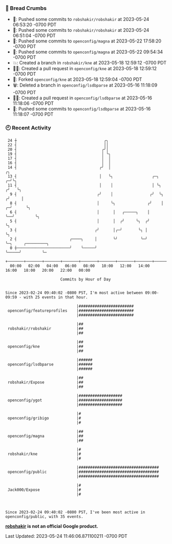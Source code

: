 ### 🍞 Bread Crumbs

 * 🚢: Pushed some commits to `robshakir/robshakir` at 2023-05-24 06:53:20 -0700 PDT
 * 🚢: Pushed some commits to `robshakir/robshakir` at 2023-05-24 06:51:04 -0700 PDT
 * 🚢: Pushed some commits to `openconfig/magna` at 2023-05-22 17:58:20 -0700 PDT
 * 🚢: Pushed some commits to `openconfig/magna` at 2023-05-22 09:54:34 -0700 PDT
 * 💥: Created a branch in `robshakir/kne` at 2023-05-18 12:59:12 -0700 PDT
 * ✍🏼: Created a pull request in `openconfig/kne` at 2023-05-18 12:59:12 -0700 PDT
 * 🍴: Forked `openconfig/kne` at 2023-05-18 12:59:04 -0700 PDT
 * 🗑: Deleted a branch in `openconfig/lsdbparse` at 2023-05-16 11:18:09 -0700 PDT
 * ✍🏼: Created a pull request in `openconfig/lsdbparse` at 2023-05-16 11:18:06 -0700 PDT
 * 🚢: Pushed some commits to `openconfig/lsdbparse` at 2023-05-16 11:18:07 -0700 PDT

### 🕘 Recent Activity
```
 24 ┼                                      ╭╮
 22 ┤                                      ││
 20 ┤                                     ╭╯│
 19 ┤                                     │ ╰╮
 17 ┤                                     │  │
 16 ┤                                     │  │
 14 ┤                                    ╭╯  │                               ╭╮
 13 ┤                                    │   ╰╮                 ╭─╮        ╭─╯╰╮
 11 ┤                                    │    │                 │ ╰╮      ╭╯   ╰╮
  9 ┤                                   ╭╯    │                ╭╯  ╰╮    ╭╯     │
  8 ┤                                   │     ╰╮              ╭╯    │  ╭─╯      ╰╮
  6 ┤                                   │      │   ╭─────╮    │     ╰──╯         ╰╮
  5 ┤                                   │      │  ╭╯     ╰╮  ╭╯                   ╰╮
  3 ┤                                  ╭╯      │╭─╯       ╰╮ │                     ╰╮
  2 ┤                       ╭────╮     │       ╰╯          ╰─╯                      ╰─╮     ╭─────────╮
  0 ┼───────────────────────╯    ╰─────╯                                              ╰─────╯         ╰─
    +───────+───────+───────+───────+───────+───────+───────+───────+───────+───────+───────+───────+────
  00:00   02:00   04:00   06:00   08:00   10:00   12:00   14:00   16:00   18:00   20:00   22:00   00:00   

						Commits by Hour of Day


Since 2023-02-24 09:40:02 -0800 PST, I'm most active between 09:00-09:59 - with 25 events in that hour.

```



```
                               |########################
 openconfig/featureprofiles    |########################
                               |########################

                               |##
 robshakir/robshakir           |##
                               |##

                               |##
 openconfig/kne                |##
                               |##

                               |######
 openconfig/lsdbparse          |######
                               |######

                               |##
 robshakir/Expose              |##
                               |##

                               |###################
 openconfig/ygot               |###################
                               |###################

                               |#
 openconfig/gribigo            |#
                               |#

                               |##
 openconfig/magna              |##
                               |##

                               |#
 robshakir/kne                 |#
                               |#

                               |###################################
 openconfig/public             |###################################
                               |###################################

                               |#
 Jack000/Expose                |#
                               |#



Since 2023-02-24 09:40:02 -0800 PST, I've been most active in openconfig/public, with 35 events.

```
**[robshakir](mailto:robjs@google.com) is not an official Google product.**  


Last Updated: 2023-05-24 11:46:06.871100211 -0700 PDT
